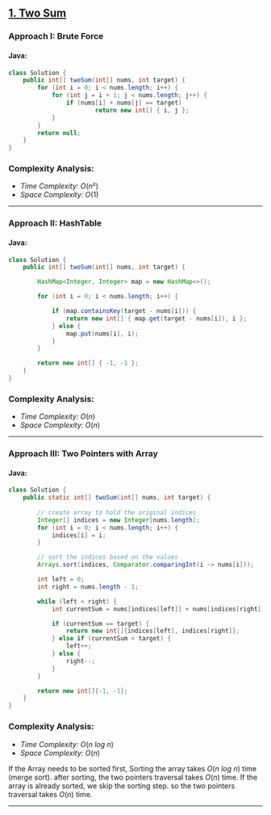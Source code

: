 ﻿## [1. Two Sum](https://leetcode.com/problems/two-sum/)

### Approach I: Brute Force

#### Java:
```java
class Solution {
    public int[] twoSum(int[] nums, int target) {
        for (int i = 0; i < nums.length; i++) {
            for (int j = i + 1; j < nums.length; j++) {
                if (nums[i] + nums[j] == target)
                        return new int[] { i, j };
            }
        }
        return null;
    }
}
```

[//]: # (#### Go:)

[//]: # (```go)

[//]: # (func solution&#40;&#41; {)

[//]: # ()
[//]: # (})

[//]: # (```)

### Complexity Analysis:

- *Time Complexity:* $O(n²)$
- *Space Complexity:* $O(1)$


---


### Approach II: HashTable

#### Java:
```java
class Solution {
    public int[] twoSum(int[] nums, int target) {

        HashMap<Integer, Integer> map = new HashMap<>();

        for (int i = 0; i < nums.length; i++) {

            if (map.containsKey(target - nums[i])) {
                return new int[] { map.get(target - nums[i]), i };
            } else {
                map.put(nums[i], i);
            }
        }

        return new int[] { -1, -1 };
    }
}
```

[//]: # (#### Go:)

[//]: # (```go)

[//]: # (func solution&#40;&#41; {)

[//]: # ()
[//]: # (})

[//]: # (```)

### Complexity Analysis:

- *Time Complexity:* $O(n)$
- *Space Complexity:* $O(n)$


---


### Approach III: Two Pointers with Array

#### Java:
```java
class Solution {
    public static int[] twoSum(int[] nums, int target) {
        
        // create array to hold the original indices
        Integer[] indices = new Integer[nums.length];
        for (int i = 0; i < nums.length; i++) {
            indices[i] = i;
        }

        // sort the indices based on the values
        Arrays.sort(indices, Comparator.comparingInt(i -> nums[i]));

        int left = 0;
        int right = nums.length - 1;

        while (left < right) {
            int currentSum = nums[indices[left]] + nums[indices[right]];

            if (currentSum == target) {
                return new int[]{indices[left], indices[right]};
            } else if (currentSum < target) {
                left++;
            } else {
                right--;
            }
        }

        return new int[]{-1, -1};
    }
}
```

[//]: # (#### Go:)

[//]: # (```go)

[//]: # (func solution&#40;&#41; {)

[//]: # ()
[//]: # (})

[//]: # (```)

### Complexity Analysis:

- *Time Complexity:* $O(n\ log\ n)$ 
- *Space Complexity:* $O(n)$

If the Array needs to be sorted first, Sorting the array takes $O(n\ log\ n)$ time (merge sort). after sorting, the two pointers traversal takes $O(n)$ time.
If the array is already sorted, we skip the sorting step. so the two pointers traversal takes $O(n)$ time.

---